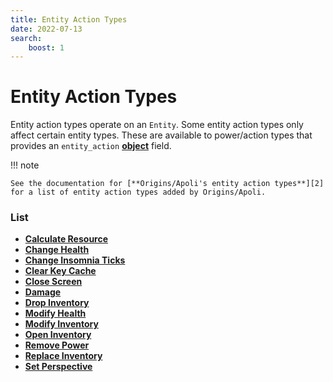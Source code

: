 ```yaml
---
title: Entity Action Types
date: 2022-07-13
search:
    boost: 1
---
```


#   Entity Action Types

Entity action types operate on an `Entity`. Some entity action types only affect certain entity types. These are available to power/action types that provides an `entity_action` [**object**][1] field.

!!! note

    See the documentation for [**Origins/Apoli's entity action types**][2] for a list of entity action types added by Origins/Apoli.


### List

* [**Calculate Resource**](entity_action_types/calculate_resource.md)
* [**Change Health**](entity_action_types/change_health.md)
* [**Change Insomnia Ticks**](entity_action_types/change_insomnia_ticks.md)
* [**Clear Key Cache**](entity_action_types/clear_key_cache.md)
* [**Close Screen**](entity_action_types/close_screen.md)
* [**Damage**](entity_action_types/damage.md)
* [**Drop Inventory**](entity_action_types/drop_inventory.md)
* [**Modify Health**](entity_action_types/modify_health.md)
* [**Modify Inventory**](entity_action_types/modify_inventory.md)
* [**Open Inventory**](entity_action_types/open_inventory.md)
* [**Remove Power**](entity_action_types/remove_power.md)
* [**Replace Inventory**](entity_action_types/replace_inventory.md)
* [**Set Perspective**](entity_action_types/set_perspective.md)



[1]: https://origins.readthedocs.io/en/latest/types/data_types/object
[2]: https://origins.readthedocs.io/en/latest/types/entity_action_types

